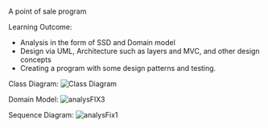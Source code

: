 #
A point of sale program

Learning Outcome:

- Analysis in the form of SSD and Domain model
- Design via UML, Architecture such as layers and MVC, and other design concepts
- Creating a program with some design patterns and testing.

Class Diagram:
![Class Diagram](https://user-images.githubusercontent.com/71021972/120864938-5ad68180-c58d-11eb-8adb-61eb5868ee1e.png)

Domain Model:
![analysFIX3](https://user-images.githubusercontent.com/71021972/141957329-1c31d3fc-91c8-4c98-b742-17c580b90dec.png)

Sequence Diagram:
![analysFix1](https://user-images.githubusercontent.com/71021972/141957390-0c58072c-a62d-413a-8877-615f064b9360.png)
